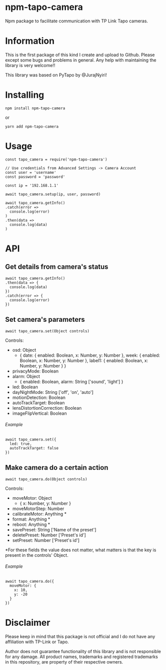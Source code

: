 # npm-tapo-camera
Npm package to facilitate communication with TP Link Tapo cameras.

# Information

This is the first package of this kind I create and upload to Github. Please except some bugs and problems in general. Any help with maintaining the library is very welcome!! 

This library was based on PyTapo by @JurajNyiri!

# Installing

```
npm install npm-tapo-camera
```

or

```
yarn add npm-tapo-camera
```

# Usage

```
const tapo_camera = require('npm-tapo-camera')

// Use credentials from Advanced Settings -> Camera Account
const user = 'username'
const password = 'password'

const ip = '192.168.1.1'

await tapo_camera.setup(ip, user, password)

await tapo_camera.getInfo()
.catch(error => 
  console.log(error)
)
.then(data => 
  console.log(data)
)
```

# API

## Get details from camera's status
```
await tapo_camera.getInfo()
.then(data => {
  console.log(data)
})
.catch(error => {
  console.log(error)
})
```

## Set camera's parameters
```
await tapo_camera.set(Object controls)
```
Controls:

- osd: Object
  - {
    date: {
      enabled: Boolean,
      x: Number,
      y: Number
    },
    week: {
      enabled: Boolean,
      x: Number,
      y: Number
     },
    label1: {
      enabled: Boolean,
      x: Number,
      y: Number
    }
  }
- privacyMode: Boolean
- alarm: Object 
  - {
      enabled: Boolean,
      alarm: String ['sound', 'light']
    }
- led: Boolean
- dayNightMode: String ['off', 'on', 'auto']
- motionDetection: Boolean
- autoTrackTarget: Boolean
- lensDistortionCorrection: Boolean
- imageFlipVertical: Boolean

###### Example
```
await tapo_camera.set({
  led: true,
  autoTrackTarget: false
})
```

## Make camera do a certain action
```
await tapo_camera.do(Object controls)
```
Controls:

- moveMotor: Object
  - {
    x: Number,
    y: Number
  } 
- moveMotorStep: Number
- calibrateMotor: Anything *
- format: Anything *
- reboot: Anything *
- savePreset: String ['Name of the preset']
- deletePreset: Number ['Preset's id']
- setPreset: Number ['Preset's id']

*For these fields the value does not matter, what matters is that the key is present in the controls' Object.

###### Example
```
await tapo_camera.do({
  moveMotor: {
    x: 10,
    y: -20
  }
})
```

# Disclaimer
Please keep in mind that this package is not official and I do not have any affiliation with TP-Link or Tapo.

Author does not guarantee functionality of this library and is not responsible for any damage. All product names, trademarks and registered trademarks in this repository, are property of their respective owners.
